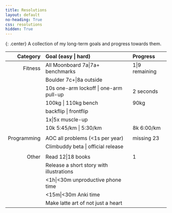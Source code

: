 ```yaml
---
title: Resolutions
layout: default
no-heading: True
css: resolutions
hidden: True
---
```


{: .center}
A collection of my long-term goals and progress towards them.

<!--
Notes regarding the resolutions, so I don't forget.

Books: Oathbringer (it was comfy).
-->

| Category | Goal (<span class="silver">easy</span> \| <span class="gold">hard</span>) | Progress |
| --:  | :-- | :-- |
| Fitness | All Moonboard <span class="silver">7a</span>\|<span class="gold">7a+</span> benchmarks | <span class="silver">1</span>\|<span class="gold">9</span> remaining |
|         | Boulder <span class="silver">7c+</span>\|<span class="gold">8a</span> outside | |
|         | <span class="silver">10s one-arm lockoff</span> \| <span class="gold">one-arm pull-up</span> | 2 seconds |
|         | <span class="silver">100kg</span> \| <span class="gold">110kg</span> bench | 90kg |
|         | <span class="silver">backflip</span> \| <span class="gold">frontflip</span> | |
|         | <span class="silver">1x</span>\|<span class="gold">5x</span> muscle-up | |
|         | 10k <span class="silver">5:45/km</span> \| <span class="gold">5:30/km</span>  | 8k 6:00/km |
|         | | |
| Programming | AOC <span class="silver">all problems</span> (<span class="gold">&lt;1s per year</span>) | missing 23 |
|             | Climbuddy <span class="silver">beta</span> \| <span class="gold">official release</span> | |
|       | | |
| Other | Read <span class="silver">12</span>\|<span class="gold">18</span> books | 1 |
|       | Release a <span class="silver">short story</span> <span class="gold">with illustrations</span> | |
|       | <span class="silver">&lt;1h</span>\|<span class="gold">&lt;30m</span> unproductive phone time | |
|       | <span class="silver">&lt;15m</span>\|<span class="gold">&lt;30m</span> Anki time | |
|       | Make <span class="silver">latte art</span> of <span class="gold">not just a heart</span> |  |

